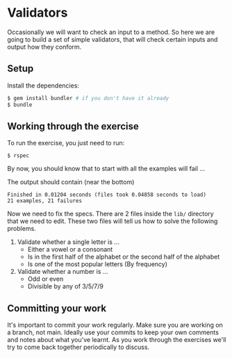 # Validators

Occasionally we will want to check an input to a method. So here we are going to build a set of
simple validators, that will check certain inputs and output how they conform.

## Setup

Install the dependencies:

```bash
$ gem install bundler # if you don't have it already
$ bundle
```

## Working through the exercise

To run the exercise, you just need to run:

```
$ rspec
```

By now, you should know that to start with all the examples will fail ...

The output should contain (near the bottom)

```
Finished in 0.01204 seconds (files took 0.04858 seconds to load)
21 examples, 21 failures
```

Now we need to fix the specs. There are 2 files inside the `lib/` directory that we need to edit.
These two files will tell us how to solve the following problems.

1. Validate whether a single letter is ...
   * Either a vowel or a consonant
   * Is in the first half of the alphabet or the second half of the alphabet
   * Is one of the most popular letters (By frequency)
2. Validate whether a number is ...
   * Odd or even
   * Divisible by any of 3/5/7/9

## Committing your work

It's important to commit your work regularly. Make sure you are working on a branch, not main.
Ideally use your commits to keep your own comments and notes about what you've learnt.
As you work through the exercises we'll try to come back together periodically to discuss.
